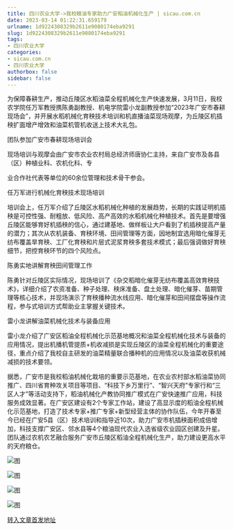 ```yaml
---
title: 四川农业大学->我校粮油专家助力广安稻油机械化生产 | sicau.com.cn
date: 2023-03-14 01:22:31.659179
urlname: 1d9224308329b2611e9080174eba9291
slug: 1d9224308329b2611e9080174eba9291
tags: 
- 四川农业大学
categories:
- sicau.com.cn
- 四川农业大学
authorbox: false
sidebar: false
---
```

为保障春耕生产，推动丘陵区水稻油菜全程机械化生产快速发展，3月11日，我校农学院任万军教授携陈勇副教授、机电学院雷小龙副教授参加“2023年广安市春耕现场会”，并开展水稻机械化育秧技术培训和机直播油菜现场观摩，为丘陵区机插秧扩面增产增效和油菜机管机收送上技术大礼包。

团队参加广安市春耕现场培训会

现场培训与观摩会由广安市农业农村局总经济师唐协仁主持，来自广安市及各县（区）种植业科、农机化科、专
<!--more-->
业合作社代表等单位的60余位管理和技术骨干参会。

任万军进行机械化育秧技术现场培训

培训会上，任万军介绍了丘陵区水稻机械化种植的发展趋势，长期的实践证明机插秧是可控性强、耐粗放、低风险、高产高效的水稻机械化种植技术。首先是要增强丘陵区能够育好机插秧的信心，通过建基地、做样板让大户看到了机插秧提高产量的潜力；其次从农机装备、育秧环境、田间管理等方面，因地制宜选用暗化催芽无纺布覆盖旱育秧、工厂化育秧和片层式泥浆育秧多套技术模式；最后强调做好育秧细节，把控育秧环节的四个风险点。

陈勇实地讲解育秧田间管理工作  

陈勇针对丘陵区实际情况，现场培训了《杂交稻暗化催芽无纺布覆盖高效育秧技术》，详细介绍了农资准备、种子处理、秧床准备、盘土处理、暗化催芽、苗期管理等核心技术，并现场演示了育秧播种流水线应用、暗化催芽和田间摆盘等操作流程，参与式培训方式帮助业主掌握关键技术。

雷小龙讲解油菜机械化技术与装备应用  

雷小龙介绍了广安区稻油全程机械化示范基地概况和油菜全程机械化技术与装备的应用情况，提出机播机管提质+机收减损是实现丘陵区的油菜全程机械化的重要途径，重点介绍了我校自主研发的油菜精量联合播种机的应用情况以及油菜收获机械减损的技术要领。

据悉，广安市是我校稻油机械化栽培的重要示范基地，在农业农村部水稻油菜协同推广、四川省育种攻关项目等项目、“科技下乡万里行”、“智兴天府”专家行和“三区人才”等活动支持下，稻油机械化产教协同推广模式在广安快速推广应用，科技服务成效显著。在广安区建设有2个专家工作站，建设了高显示度的稻油全程机械化示范基地，打造了技术专家+推广专家+新型经营主体的协作队伍，今年开春至今已经在广安5县（区）技术培训和指导近10次，助力广安市机插秧面积成倍增加，科技支撑广安区、邻水县等4个粮油现代农业入选省级农业园区创建及升星。团队通过农机农艺融合服务广安市丘陵区稻油全程机械化生产，助力建设更高水平的天府粮仓。

![图](https://news.sicau.edu.cn/__local/8/43/2E/6205CEC7EAF7BAEED62CCA35C77_81D01E2A_300F7.jpg)

![图](https://news.sicau.edu.cn/__local/4/BC/B2/CAAE67B1E50C75BCED0D6638400_DB72B762_223EC.jpg)

![图](https://news.sicau.edu.cn/__local/1/11/AA/6878B5301AC074FD392C30FDA7D_0F52DB89_3C93A.jpg)

![图](https://news.sicau.edu.cn/__local/5/BA/93/EF95A4677DBCFD51DA4E0ACC181_F04E1B19_3FF61.jpg)

[转入文章首发地址](https://news.sicau.edu.cn/info/1078/71376.htm)